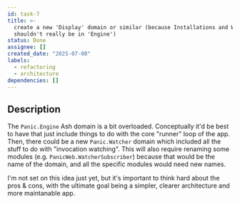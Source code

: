 ```yaml
---
id: task-7
title: >-
  create a new 'Display' domain or similar (because Installations and Watchers
  shouldn't really be in 'Engine')
status: Done
assignee: []
created_date: "2025-07-08"
labels:
  - refactoring
  - architecture
dependencies: []
---
```


## Description

The `Panic.Engine` Ash domain is a bit overloaded. Conceptually it'd be best to
have that just include things to do with the core "runner" loop of the app.
Then, there could be a new `Panic.Watcher` domain which included all the stuff
to do with "invocation watching". This will also require renaming some modules
(e.g. `PanicWeb.WatcherSubscriber`) because that would be the name of the
domain, and all the specific modules would need new names.

I'm not set on this idea just yet, but it's important to think hard about the
pros & cons, with the ultimate goal being a simpler, clearer architecture and
more maintanable app.
